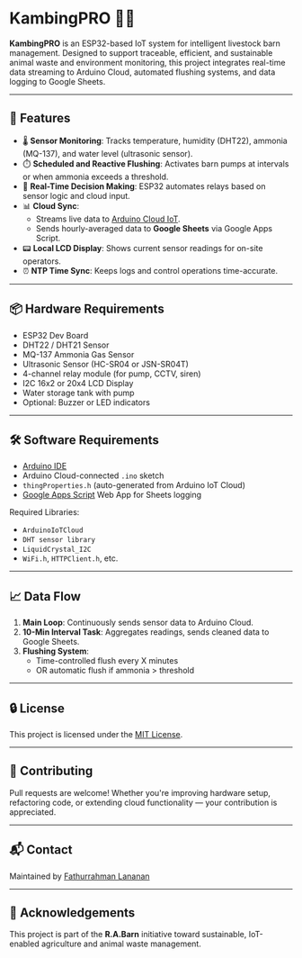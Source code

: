 # KambingPRO 🐐📡

**KambingPRO** is an ESP32-based IoT system for intelligent livestock barn management. Designed to support traceable, efficient, and sustainable animal waste and environment monitoring, this project integrates real-time data streaming to Arduino Cloud, automated flushing systems, and data logging to Google Sheets.

---

## 🚀 Features

- 🌡️ **Sensor Monitoring**: Tracks temperature, humidity (DHT22), ammonia (MQ-137), and water level (ultrasonic sensor).
- ⏱️ **Scheduled and Reactive Flushing**: Activates barn pumps at intervals or when ammonia exceeds a threshold.
- 🧠 **Real-Time Decision Making**: ESP32 automates relays based on sensor logic and cloud input.
- 📊 **Cloud Sync**: 
  - Streams live data to [Arduino Cloud IoT](https://cloud.arduino.cc/).
  - Sends hourly-averaged data to **Google Sheets** via Google Apps Script.
- 📟 **Local LCD Display**: Shows current sensor readings for on-site operators.
- ⏰ **NTP Time Sync**: Keeps logs and control operations time-accurate.

---

## 📦 Hardware Requirements

- ESP32 Dev Board
- DHT22 / DHT21 Sensor
- MQ-137 Ammonia Gas Sensor
- Ultrasonic Sensor (HC-SR04 or JSN-SR04T)
- 4-channel relay module (for pump, CCTV, siren)
- I2C 16x2 or 20x4 LCD Display
- Water storage tank with pump
- Optional: Buzzer or LED indicators

---

## 🛠️ Software Requirements

- [Arduino IDE](https://www.arduino.cc/en/software)
- Arduino Cloud-connected `.ino` sketch
- `thingProperties.h` (auto-generated from Arduino IoT Cloud)
- [Google Apps Script](https://script.google.com/) Web App for Sheets logging

Required Libraries:
- `ArduinoIoTCloud`
- `DHT sensor library`
- `LiquidCrystal_I2C`
- `WiFi.h`, `HTTPClient.h`, etc.

---

## 📈 Data Flow

1. **Main Loop**: Continuously sends sensor data to Arduino Cloud.
2. **10-Min Interval Task**: Aggregates readings, sends cleaned data to Google Sheets.
3. **Flushing System**:
   - Time-controlled flush every X minutes
   - OR automatic flush if ammonia > threshold

---

## 🔒 License

This project is licensed under the [MIT License](LICENSE).

---

## 🤝 Contributing

Pull requests are welcome! Whether you're improving hardware setup, refactoring code, or extending cloud functionality — your contribution is appreciated.

---

## 📬 Contact

Maintained by [Fathurrahman Lananan](mailto:fathurrahman@unisza.edu.my)

---

## 🌾 Acknowledgements

This project is part of the **R.A.Barn** initiative toward sustainable, IoT-enabled agriculture and animal waste management.
